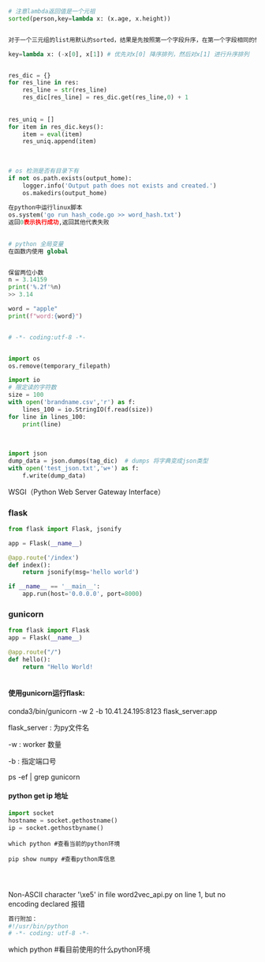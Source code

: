```python	
# 注意lambda返回值是一个元祖
sorted(person,key=lambda x: (x.age, x.height)) 


对于一个三元组的list用默认的sorted，结果是先按照第一个字段升序，在第一个字段相同的情况下按照第二个字段升序，在前两个字段都相同的情况下按照第三个字段升序。

key=lambda x: (-x[0], x[1]) # 优先对x[0] 降序排列，然后对x[1] 进行升序排列


res_dic = {}
for res_line in res:
    res_line = str(res_line)
    res_dic[res_line] = res_dic.get(res_line,0) + 1 
    
    
res_uniq = []
for item in res_dic.keys():
    item = eval(item)
    res_uniq.append(item)
    
    
    
# os 检测是否有目录下有    
if not os.path.exists(output_home):
    logger.info('Output path does not exists and created.')
    os.makedirs(output_home)
    
在python中运行linux脚本
os.system('go run hash_code.go >> word_hash.txt')
返回0表示执行成功,返回其他代表失败

        
# python 全局变量
在函数内使用 global


保留两位小数
n = 3.14159
print('%.2f'%n)
>> 3.14

word = "apple"
print(f"word:{word}")


# -*- coding:utf-8 -*-


import os
os.remove(temporary_filepath)

import io
# 限定读的字符数
size = 100
with open('brandname.csv','r') as f:
    lines_100 = io.StringIO(f.read(size))
for line in lines_100:
    print(line)
    
    
    
import json
dump_data = json.dumps(tag_dic)  # dumps 将字典变成json类型
with open('test_json.txt','w+') as f:
    f.write(dump_data)
```



WSGI（Python Web Server Gateway Interface）





### flask

```python
from flask import Flask, jsonify

app = Flask(__name__)

@app.route('/index')
def index():
    return jsonify(msg='hello world')

if __name__ == '__main__':
    app.run(host='0.0.0.0', port=8000)


```

### gunicorn

```python
from flask import Flask
app = Flask(__name__)

@app.route("/")
def hello():
    return "Hello World!
   
```

#### 使用gunicorn运行flask: 

conda3/bin/gunicorn -w 2 -b 10.41.24.195:8123 flask_server:app 

flask_server : 为py文件名

-w : worker 数量

-b : 指定端口号

ps -ef | grep gunicorn







#### python get ip 地址

```python
import socket 
hostname = socket.gethostname()
ip = socket.gethostbyname()
```





```
which python #查看当前的python环境

pip show numpy #查看python库信息




```



Non-ASCII character '\xe5' in file word2vec_api.py on line 1, but no encoding declared 报错

```python
首行附加：
#!/usr/bin/python
# -*- coding: utf-8 -*-


```

which python #看目前使用的什么python环境





